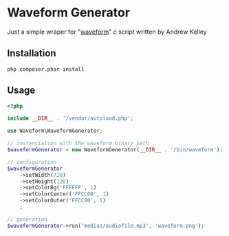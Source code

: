 Waveform Generator
==================

Just a simple wraper for "[waveform](superjoe30/waveform)" c script written by Andrew Kelley

Installation
------------

```
php composer.phar install
```

Usage
-----

```php
<?php

include __DIR__ . '/vendor/autoload.php';

use Waveform\WaveformGenerator;

// instanciation with the waveform binary path
$waveformGenerator = new WaveformGenerator(__DIR__ . '/bin/waveform');

// configuration
$waveformGenerator
    ->setWidth(720)
    ->setHeight(120)                                                                                              
    ->setColorBg('FFFFFF', 1)
    ->setColorCenter('FFCC00', 1)
    ->setColorOuter('FFCC00', 1)
    ;   

// generation
$waveformGenerator->run('medias/audiofile.mp3', 'waveform.png');
```
